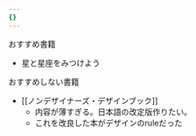 ```yaml
---
{}
---
```

  

  

  

おすすめ書籍

- 星と星座をみつけよう

  

おすすめしない書籍

- [[ノンデザイナーズ・デザインブック]]
    - 内容が薄すぎる。日本語の改定版作りたい。
    - これを改良した本がデザインのruleだった